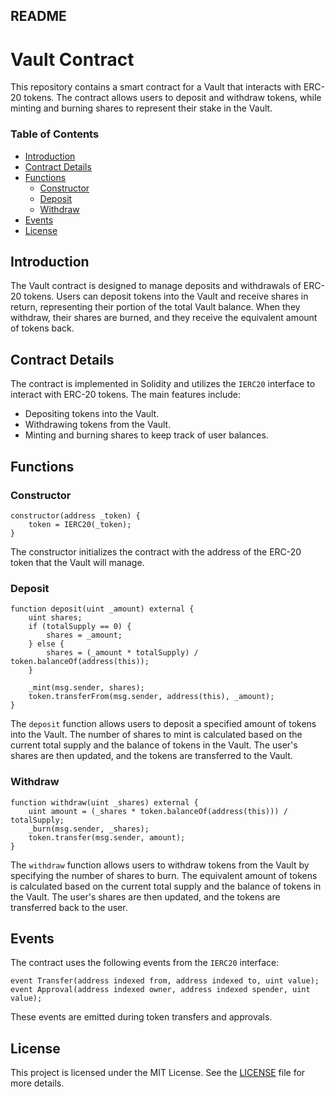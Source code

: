 ## README

# Vault Contract

This repository contains a smart contract for a Vault that interacts with ERC-20 tokens. The contract allows users to deposit and withdraw tokens, while minting and burning shares to represent their stake in the Vault.

### Table of Contents
- [Introduction](#introduction)
- [Contract Details](#contract-details)
- [Functions](#functions)
  - [Constructor](#constructor)
  - [Deposit](#deposit)
  - [Withdraw](#withdraw)
- [Events](#events)
- [License](#license)

## Introduction

The Vault contract is designed to manage deposits and withdrawals of ERC-20 tokens. Users can deposit tokens into the Vault and receive shares in return, representing their portion of the total Vault balance. When they withdraw, their shares are burned, and they receive the equivalent amount of tokens back.

## Contract Details

The contract is implemented in Solidity and utilizes the `IERC20` interface to interact with ERC-20 tokens. The main features include:
- Depositing tokens into the Vault.
- Withdrawing tokens from the Vault.
- Minting and burning shares to keep track of user balances.

## Functions

### Constructor

```solidity
constructor(address _token) {
    token = IERC20(_token);
}
```

The constructor initializes the contract with the address of the ERC-20 token that the Vault will manage.

### Deposit

```solidity
function deposit(uint _amount) external {
    uint shares;
    if (totalSupply == 0) {
        shares = _amount;
    } else {
        shares = (_amount * totalSupply) / token.balanceOf(address(this));
    }

    _mint(msg.sender, shares);
    token.transferFrom(msg.sender, address(this), _amount);
}
```

The `deposit` function allows users to deposit a specified amount of tokens into the Vault. The number of shares to mint is calculated based on the current total supply and the balance of tokens in the Vault. The user's shares are then updated, and the tokens are transferred to the Vault.

### Withdraw

```solidity
function withdraw(uint _shares) external {
    uint amount = (_shares * token.balanceOf(address(this))) / totalSupply;
    _burn(msg.sender, _shares);
    token.transfer(msg.sender, amount);
}
```

The `withdraw` function allows users to withdraw tokens from the Vault by specifying the number of shares to burn. The equivalent amount of tokens is calculated based on the current total supply and the balance of tokens in the Vault. The user's shares are then updated, and the tokens are transferred back to the user.

## Events

The contract uses the following events from the `IERC20` interface:

```solidity
event Transfer(address indexed from, address indexed to, uint value);
event Approval(address indexed owner, address indexed spender, uint value);
```

These events are emitted during token transfers and approvals.

## License

This project is licensed under the MIT License. See the [LICENSE](LICENSE) file for more details.
